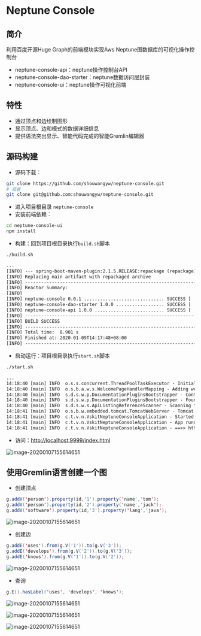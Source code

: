 # Neptune Console

## 简介

利用百度开源Huge Graph的前端模块实现Aws Neptune图数据库的可视化操作控制台

- neptune-console-api：neptune操作控制台API
- neptune-console-dao-starter：neptune数据访问层封装
- neptune-console-ui：neptune操作可视化前端

## 特性

* 通过顶点和边绘制图形
* 显示顶点、边和模式的数据详细信息
* 提供语法突出显示、智能代码完成的智能Gremlin编辑器

## 源码构建

* 源码下载：

```bash
git clone https://github.com/shouwangyw/neptune-console.git
# 或者
git clone git@github.com:shouwangyw/neptune-console.git
```

* 进入项目根目录 `neptune-console`
* 安装前端依赖：

```bash
cd neptune-console-ui
npm install
```

* 构建：回到项目根目录执行`build.sh`脚本

```bash
./build.sh
```

```xml
...
[INFO] --- spring-boot-maven-plugin:2.1.5.RELEASE:repackage (repackage) @ neptune-console-api ---
[INFO] Replacing main artifact with repackaged archive
[INFO] ------------------------------------------------------------------------
[INFO] Reactor Summary:
[INFO] 
[INFO] neptune-console 0.0.1 .............................. SUCCESS [  0.314 s]
[INFO] neptune-console-dao-starter 1.0.0 .................. SUCCESS [  3.535 s]
[INFO] neptune-console-api 1.0.0 .......................... SUCCESS [  4.780 s]
[INFO] ------------------------------------------------------------------------
[INFO] BUILD SUCCESS
[INFO] ------------------------------------------------------------------------
[INFO] Total time:  8.901 s
[INFO] Finished at: 2020-01-09T14:17:48+08:00
[INFO] ------------------------------------------------------------------------
```

* 启动运行：项目根目录执行`start.sh`脚本

```bash
./start.sh
```

```xml
...
14:18:40 [main] INFO  o.s.s.concurrent.ThreadPoolTaskExecutor - Initializing ExecutorService 'applicationTaskExecutor'
14:18:40 [main] INFO  o.s.b.a.w.s.WelcomePageHandlerMapping - Adding welcome page: class path resource [static/index.html]
14:18:40 [main] INFO  s.d.s.w.p.DocumentationPluginsBootstrapper - Context refreshed
14:18:40 [main] INFO  s.d.s.w.p.DocumentationPluginsBootstrapper - Found 1 custom documentation plugin(s)
14:18:40 [main] INFO  s.d.s.w.s.ApiListingReferenceScanner - Scanning for api listing references
14:18:41 [main] INFO  o.s.b.w.embedded.tomcat.TomcatWebServer - Tomcat started on port(s): 9999 (http) with context path ''
14:18:41 [main] INFO  c.t.v.n.VskitNeptuneConsoleApplication - Started VskitNeptuneConsoleApplication in 3.374 seconds (JVM running for 3.751)
14:18:41 [main] INFO  c.t.v.n.VskitNeptuneConsoleApplication - App running at:
14:18:41 [main] INFO  c.t.v.n.VskitNeptuneConsoleApplication - ==>> http://localhost:9999/index.html
```

* 访问：[http://localhost:9999/index.html](http://localhost:9999/index.html)

![image-20200107155614651](doc/01.png)

## 使用Gremlin语言创建一个图

* 创建顶点

```java
g.addV('person').property(id,'1').property('name','tom');
g.addV('person').property(id,'2').property('name','jack');
g.addV('software').property(id,'3').property('lang','java');
```

![image-20200107155614651](doc/02.png)

* 创建边

```java
g.addE('uses').from(g.V('1')).to(g.V('3'));
g.addE('develops').from(g.V('2')).to(g.V('3'));
g.addE('knows').from(g.V('1')).to(g.V('2'));
```

![image-20200107155614651](doc/03.png)

* 查询

```java
g.E().hasLabel('uses', 'develops', 'knows');
```

![image-20200107155614651](doc/04.png)

![image-20200107155614651](doc/05.png)

![image-20200107155614651](doc/06.png)
